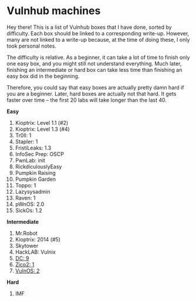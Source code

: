 # Vulnhub machines
 Hey there! This is a list of Vulnhub boxes that I have done, sorted by difficulty. Each box should be linked to a corresponding write-up. However, many are not linked to a write-up because, at the time of doing these, I only took personal notes. 
 
 The difficulty is relative. As a beginner, it can take a lot of time to finish only one easy box, and you might still not understand everything. Much later, finishing an intermediate or hard box can take less time than finishing an easy box did in the beginning.
 
 Therefore, you could say that easy boxes are actually pretty damn hard if you are a beginner. Later, hard boxes are actually not that hard. It gets faster over time – the first 20 labs will take longer than the last 40.

**Easy**
 1. Kioptrix: Level 1.1 (#2)
 2. Kioptrix: Level 1.3 (#4)
 3. Tr0ll: 1
 4. Stapler: 1
 5. FristiLeaks: 1.3
 6. InfoSec Prep: OSCP
 7. PwnLab: init
 8. RickdiculouslyEasy
 9. Pumpkin Raising
10. Pumpkin Garden
11. Toppo: 1
12. Lazysysadmin
13. Raven: 1
14. pWnOS: 2.0
15. SickOs: 1.2


**Intermediate**
 1. Mr.Robot
 2. Kioptrix: 2014 (#5)
 3. Skytower
 4. HackLAB: Vulnix
 5. [DC: 9](https://ducanhthehacker.wordpress.com/2024/08/06/vulnhub-dc9/)
 6. [Zico2: 1](https://ducanhthehacker.wordpress.com/2024/08/01/vulnhub-zico2-1/)
 7. [VulnOS: 2](https://ducanhthehacker.wordpress.com/2024/07/27/vulnhub-vulnos2/)


**Hard** 
 1. IMF

    
